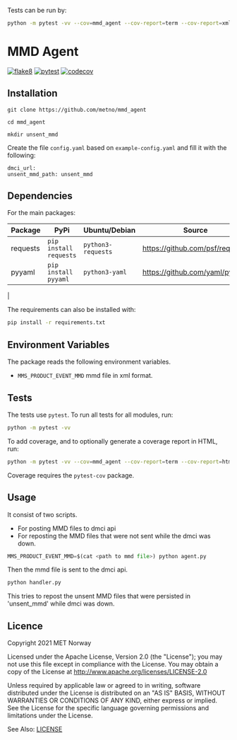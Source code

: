 Tests can be run by:

```bash
python -m pytest -vv --cov=mmd_agent --cov-report=term --cov-report=xml

```

# MMD Agent

[![flake8](https://github.com/metno/mmd_agent/actions/workflows/syntax.yml/badge.svg?branch=main)](https://github.com/metno/mmd_agent/actions/workflows/syntax.yml)
[![pytest](https://github.com/metno/mmd_agent/actions/workflows/pytest.yml/badge.svg?branch=main)](https://github.com/metno/mmd_agent/actions/workflows/pytest.yml)
[![codecov](https://codecov.io/gh/metno/mmd_agent/branch/main/graph/badge.svg?token=xSG9Sg0jQ0)](https://codecov.io/gh/metno/mmd_agent)

## Installation
```
git clone https://github.com/metno/mmd_agent

cd mmd_agent

mkdir unsent_mmd

```
Create the file `config.yaml` based on `example-config.yaml` and fill it with the following:

```
dmci_url:
unsent_mmd_path: unsent_mmd

``````
## Dependencies

For the main packages:

| Package      | PyPi                   | Ubuntu/Debian      | Source                                |
| ------------ | ---------------------- | ------------------ | ------------------------------------- |
| requests     | `pip install requests` | `python3-requests` | https://github.com/psf/requests       |
| pyyaml       | `pip install pyyaml`   | `python3-yaml`     | https://github.com/yaml/pyyaml        |
| 

The requirements can also be installed with:
```bash
pip install -r requirements.txt
```

## Environment Variables

The package reads the following environment variables.

* `MMS_PRODUCT_EVENT_MMD` mmd file in xml format.

## Tests

The tests use `pytest`. To run all tests for all modules, run:
```bash
python -m pytest -vv
```

To add coverage, and to optionally generate a coverage report in HTML, run:
```bash
python -m pytest -vv --cov=mmd_agent --cov-report=term --cov-report=html
```
Coverage requires the `pytest-cov` package.

## Usage

It consist of two scripts.
 - For posting MMD files to dmci api
 - For reposting the MMD files that were not sent while the dmci was down.

```python
MMS_PRODUCT_EVENT_MMD=$(cat <path to mmd file>) python agent.py
```

Then the mmd file is sent to the dmci api.

```python
python handler.py
```
This tries to repost the unsent MMD files that were persisted in 'unsent_mmd' while dmci was down.

## Licence

Copyright 2021 MET Norway

Licensed under the Apache License, Version 2.0 (the "License"); you may not use this file except in
compliance with the License. You may obtain a copy of the License at
http://www.apache.org/licenses/LICENSE-2.0

Unless required by applicable law or agreed to in writing, software distributed under the License
is distributed on an "AS IS" BASIS, WITHOUT WARRANTIES OR CONDITIONS OF ANY KIND, either express or
implied. See the License for the specific language governing permissions and limitations under the
License.

See Also: [LICENSE](https://raw.githubusercontent.com/metno/mmd_agent/main/LICENSE)
